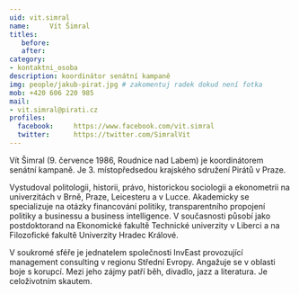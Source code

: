 ```yaml
---
uid: vit.simral
name:     Vít Šimral
titles:
   before: 
   after:
category:
- kontaktni_osoba
description: koordinátor senátní kampaně
img: people/jakub-pirat.jpg # zakomentuj radek dokud není fotka
mob: +420 606 220 985
mail:
- vit.simral@pirati.cz
profiles:
  facebook: 	https://www.facebook.com/vit.simral
  twitter: 		https://twitter.com/SimralVit
---
```



Vít Šimral (9. července 1986, Roudnice nad Labem) je koordinátorem senátní kampaně. Je 3. místopředsedou krajského sdružení Pirátů v Praze.

Vystudoval politologii, historii, právo, historickou sociologii a ekonometrii na univerzitách v Brně, Praze, Leicesteru a v Lucce. Akademicky se specializuje na otázky financování politiky, transparentního propojení politiky a businessu a business intelligence. V současnosti působí jako postdoktorand na Ekonomické fakultě Technické univerzity v Liberci a na Filozofické fakultě Univerzity Hradec Králové.

V soukromé sféře je jednatelem společnosti InvEast provozující management consulting v regionu Střední Evropy. Angažuje se v oblasti boje s korupcí. Mezi jeho zájmy patří běh, divadlo, jazz a literatura. Je celoživotním skautem.

